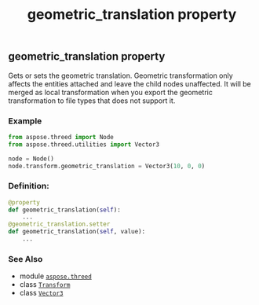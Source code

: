 ﻿---
title: geometric_translation property
second_title: Aspose.3D for Python via .NET API References
description: 
type: docs
weight: 190
url: /aspose.threed/transform/geometric_translation/
is_root: false
---

## geometric_translation property


Gets or sets the geometric translation. 
Geometric transformation only affects the entities attached and leave the child nodes unaffected.
It will be merged as local transformation when you export the geometric transformation to file types that does not support it.

### Example 


```python
from aspose.threed import Node
from aspose.threed.utilities import Vector3

node = Node()
node.transform.geometric_translation = Vector3(10, 0, 0)

```
### Definition:
```python
@property
def geometric_translation(self):
    ...
@geometric_translation.setter
def geometric_translation(self, value):
    ...
```

### See Also
* module [`aspose.threed`](../../)
* class [`Transform`](/3d/python-net/aspose.threed/transform)
* class [`Vector3`](/3d/python-net/aspose.threed.utilities/vector3)
